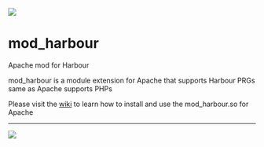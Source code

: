 [![](https://bitbucket.org/fivetech/screenshots/downloads/fivetech_logo.gif)](http://www.fivetechsoft.com "FiveTech Software")

# mod_harbour
Apache mod for Harbour

mod_harbour is a module extension for Apache that supports Harbour PRGs same as Apache supports PHPs

Please visit the [wiki](https://github.com/FiveTechSoft/mod_harbour/wiki) to learn how to install and use the mod_harbour.so for Apache

***
[![](https://bitbucket.org/fivetech/screenshots/downloads/harbour.jpg)](https://harbour.github.io "The Harbour Project")
